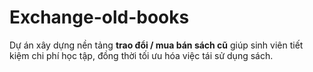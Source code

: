 # Exchange-old-books

Dự án xây dựng nền tảng **trao đổi / mua bán sách cũ** giúp sinh viên tiết kiệm chi phí học tập, đồng thời tối ưu hóa việc tái sử dụng sách.

